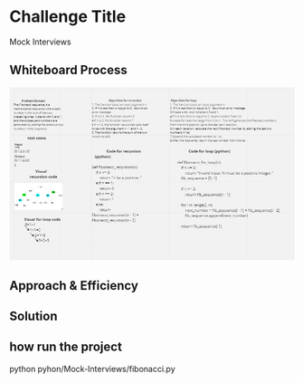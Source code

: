 # Challenge Title
Mock Interviews

## Whiteboard Process
![CodeChallenge](./Capture.PNG)

## Approach & Efficiency


## Solution

## how run the project 
python pyhon/Mock-Interviews/fibonacci.py